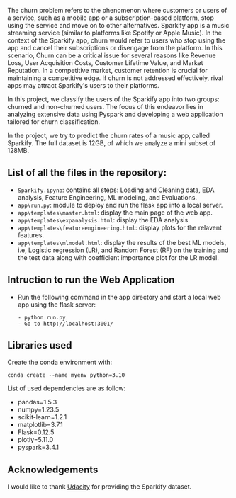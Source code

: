 The churn problem refers to the phenomenon where customers or users of a service, such as a mobile app or a subscription-based platform, stop using the service and move on to other alternatives. Sparkify app is a music streaming service (similar to platforms like Spotify or Apple Music). In the context of the Sparkify app, churn would refer to users who stop using the app and cancel their subscriptions or disengage from the platform. In this scenario, Churn can be a critical issue for several reasons like Revenue Loss, User Acquisition Costs, Customer Lifetime Value, and Market Reputation. In a competitive market, customer retention is crucial for maintaining a competitive edge. If churn is not addressed effectively, rival apps may attract Sparkify's users to their platforms.

In this project, we classify the users of the Sparkify app into two groups: churned and non-churned users. The focus of this endeavor lies in analyzing extensive data using Pyspark and developing a web application tailored for churn classification.

In the project, we try to predict the churn rates of a music app, called Sparkify. The full dataset is 12GB, of which we analyze a mini subset of 128MB. 

## List of all the files in the repository:
- `Sparkify.ipynb`: contains all steps: Loading and Cleaning data, EDA analysis, Feature Engineering, ML modeling, and Evaluations.
- `app\run.py`: module to deploy and run the flask app into a local server.
- `app\templates\master.html`: display the main page of the web app.
- `app\templates\expanalysis.html`: display the EDA analysis.
- `app\templates\featureengineering.html`: display plots for the relavent features.
- `app\templates\mlmodel.html`: display the results of the best ML models, i.e, Logistic regression (LR), and Random Forest (RF) on the training and the test data along with coefficient importance plot for the LR model.

## Intruction to run the Web Application
- Run the following command in the app directory and start a local web app using the flask server:
  ```
  - python run.py
  - Go to http://localhost:3001/
  ```

## Libraries used
Create the conda environment with:

`conda create --name myenv python=3.10`

List of used dependencies are as follow:

- pandas=1.5.3
- numpy=1.23.5
- scikit-learn=1.2.1
- matplotlib=3.7.1
- Flask=0.12.5
- plotly=5.11.0
- pyspark=3.4.1

## Acknowledgements
I would like to thank [Udacity](https://www.udacity.com/) for providing the Sparkify dataset.

